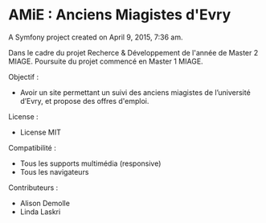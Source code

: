 AMiE : Anciens Miagistes d'Evry
====

A Symfony project created on April 9, 2015, 7:36 am.

Dans le cadre du projet Recherce & Développement de l'année de Master 2 MIAGE.
Poursuite du projet commencé en Master 1 MIAGE.

Objectif :
-	Avoir un site permettant un suivi des anciens miagistes de l’université d’Evry, et propose des offres d'emploi.

License :

-	License MIT

Compatibilité :

-	Tous les supports multimédia (responsive)
-	Tous les navigateurs

Contributeurs :

-	Alison Demolle
-	Linda Laskri
